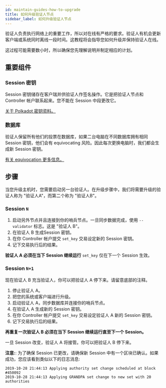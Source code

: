 ```yaml
---
id: maintain-guides-how-to-upgrade
title: 如何升级验证人节点
sidebar_label: 如何升级验证人节点
---
```


验证人负责执行网络上的重要工作，所以对在线有严格的要求。验证人有机会更新客户端或系统同时离线一段时间。这教程将会指导您如何升级并保持验证人在线。

这过程可能需要数小时，所以确保您先理解说明并制定相应的计划。

## 重要组件

### Session 密钥

Session 密钥储存在客户瑞并供验证人作签名操作。它是把验证人节点和 Controller 帐户联系起来。您不能在 Session 中段更改它。

[关于 Polkadot 密钥资料。](learn-keys)

### 数据库

验证人保留所有他们的投票在数据库，如果二台电脑在不同数据库拥有相同 Session 密钥，他们会有 equivocating 风险。因此每次更换电脑时，我们都会生成新 Session 密钥。

[有关 equivocation 更多信息。](learn-staking#slashing)

## 步骤

当您升级主机时，您需要启动另一台验证人。在升级步骤中，我们将需要升级的验证人称为 "验证人A"，而第二个称为 "验证人B"。

### Session `N`

1. 启动另外节点并且连接到你的哨兵节点。一旦同步数据完成，使用 `--validator` 标志。这是 "验证人 B"。
1. 在验证人 B 生成Session 密钥。
1. 在你 Controller 帐户提交 `set_key` 交易设定新的 Session 密钥。
1. 记下交易执行后的结果。

**验证人 A 必须在当下 Session 继续运行** ` set_key ` 仅在下一个 Session 生效。

### Session `N+1`

现在验证人 B 充当验证人，你可以把验证人 A 停下来。请留意底部的注释。

1. 停止验证人 A。
1. 把您的系统或客户端进行升级。
1. 启动验证人 A，同步数据库并连接你的哨兵节点。
1. 在验证人 A 生成新的 Session 密钥。
1. 在你 Controller 帐户提交 `set_key` 交易设定验证人 A 新的 Session 密钥。
1. 记下交易执行后的结果。

**再重复一次验证人 B 必须在当下 Session 继续运行直至下一个 Session。**

一旦 Session 改变，验证人 A 将接管。你可以把验证人 B 停下来。

**注意:**: 为了确保 Session 已更改，请确保新 Session 中有一个区块已确认。如果成功，您应该看到类似以下的日志消息:
```
2019-10-28 21:44:13 Applying authority set change scheduled at block #450092
2019-10-28 21:44:13 Applying GRANDPA set change to new set with 20 authorities
```
